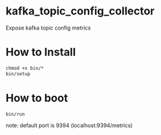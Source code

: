 # kafka_topic_config_collector
Expose kafka topic config metrics

# How to Install
```cmd
chmod +x bin/*
bin/setup
```

# How to boot
```cmd
bin/run
```
note: default port is 9394 (localhost:9394/metrics)

